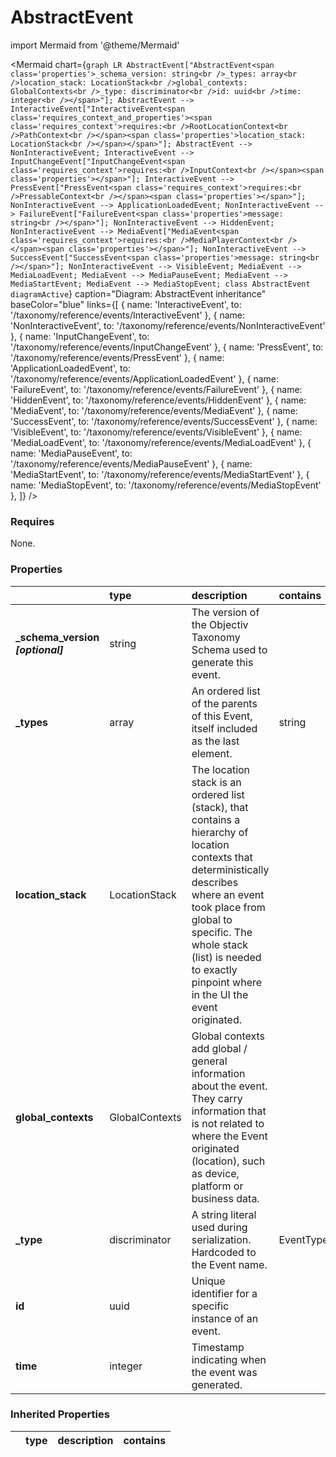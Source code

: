 # AbstractEvent



import Mermaid from '@theme/Mermaid'

<Mermaid chart={`
    graph LR
            AbstractEvent["AbstractEvent<span class='properties'>_schema_version: string<br />_types: array<br />location_stack: LocationStack<br />global_contexts: GlobalContexts<br />_type: discriminator<br />id: uuid<br />time: integer<br /></span>"];
      AbstractEvent --> InteractiveEvent["InteractiveEvent<span class='requires_context_and_properties'><span class='requires_context'>requires:<br />RootLocationContext<br />PathContext<br /></span><span class='properties'>location_stack: LocationStack<br /></span></span>"];
      AbstractEvent --> NonInteractiveEvent;
      InteractiveEvent --> InputChangeEvent["InputChangeEvent<span class='requires_context'>requires:<br />InputContext<br /></span><span class='properties'></span>"];
      InteractiveEvent --> PressEvent["PressEvent<span class='requires_context'>requires:<br />PressableContext<br /></span><span class='properties'></span>"];
      NonInteractiveEvent --> ApplicationLoadedEvent;
      NonInteractiveEvent --> FailureEvent["FailureEvent<span class='properties'>message: string<br /></span>"];
      NonInteractiveEvent --> HiddenEvent;
      NonInteractiveEvent --> MediaEvent["MediaEvent<span class='requires_context'>requires:<br />MediaPlayerContext<br /></span><span class='properties'></span>"];
      NonInteractiveEvent --> SuccessEvent["SuccessEvent<span class='properties'>message: string<br /></span>"];
      NonInteractiveEvent --> VisibleEvent;
      MediaEvent --> MediaLoadEvent;
      MediaEvent --> MediaPauseEvent;
      MediaEvent --> MediaStartEvent;
      MediaEvent --> MediaStopEvent;
    class AbstractEvent diagramActive
  `}
  caption="Diagram: AbstractEvent inheritance"
  baseColor="blue"
  links={[
{ name: 'InteractiveEvent', to: '/taxonomy/reference/events/InteractiveEvent' }, { name: 'NonInteractiveEvent', to: '/taxonomy/reference/events/NonInteractiveEvent' }, { name: 'InputChangeEvent', to: '/taxonomy/reference/events/InputChangeEvent' }, { name: 'PressEvent', to: '/taxonomy/reference/events/PressEvent' }, { name: 'ApplicationLoadedEvent', to: '/taxonomy/reference/events/ApplicationLoadedEvent' }, { name: 'FailureEvent', to: '/taxonomy/reference/events/FailureEvent' }, { name: 'HiddenEvent', to: '/taxonomy/reference/events/HiddenEvent' }, { name: 'MediaEvent', to: '/taxonomy/reference/events/MediaEvent' }, { name: 'SuccessEvent', to: '/taxonomy/reference/events/SuccessEvent' }, { name: 'VisibleEvent', to: '/taxonomy/reference/events/VisibleEvent' }, { name: 'MediaLoadEvent', to: '/taxonomy/reference/events/MediaLoadEvent' }, { name: 'MediaPauseEvent', to: '/taxonomy/reference/events/MediaPauseEvent' }, { name: 'MediaStartEvent', to: '/taxonomy/reference/events/MediaStartEvent' }, { name: 'MediaStopEvent', to: '/taxonomy/reference/events/MediaStopEvent' },   ]}
/>

### Requires

None.

### Properties

|                                    | type           | description                                                                                                                                                                                                                                                                  | contains                      |
|:-----------------------------------|:---------------|:-----------------------------------------------------------------------------------------------------------------------------------------------------------------------------------------------------------------------------------------------------------------------------|:------------------------------|
| **\_schema\_version _[optional]_** | string         | The version of the Objectiv Taxonomy Schema used to generate this event.                                                                                                                                                                                                     |                               |
| **\_types**                        | array          | An ordered list of the parents of this Event, itself included as the last element.                                                                                                                                                                                           | string                        |
| **location\_stack**                | LocationStack  | The location stack is an ordered list (stack), that contains a hierarchy of location contexts that deterministically describes where an event took place from global to specific. The whole stack (list) is needed to exactly pinpoint where in the UI the event originated. |                               |
| **global\_contexts**               | GlobalContexts | Global contexts add global / general information about the event. They carry information that is not related to where the Event originated (location), such as device, platform or business data.                                                                            |                               |
| **\_type**                         | discriminator  | A string literal used during serialization. Hardcoded to the Event name.                                                                                                                                                                                                     | EventTypes.enum.AbstractEvent |
| **id**                             | uuid           | Unique identifier for a specific instance of an event.                                                                                                                                                                                                                       |                               |
| **time**                           | integer        | Timestamp indicating when the event was generated.                                                                                                                                                                                                                           |                               |
### Inherited Properties

|  | type | description | contains |
|:-|:-----|:------------|:---------|



